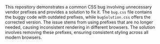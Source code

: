 This repository demonstrates a common CSS bug involving unnecessary vendor prefixes and provides a solution to fix it. The `bug.css` file contains the buggy code with outdated prefixes, while `bugSolution.css` offers the corrected version.  The issue stems from using prefixes that are no longer needed, causing inconsistent rendering in different browsers. The solution involves removing these prefixes, ensuring consistent styling across all modern browsers.